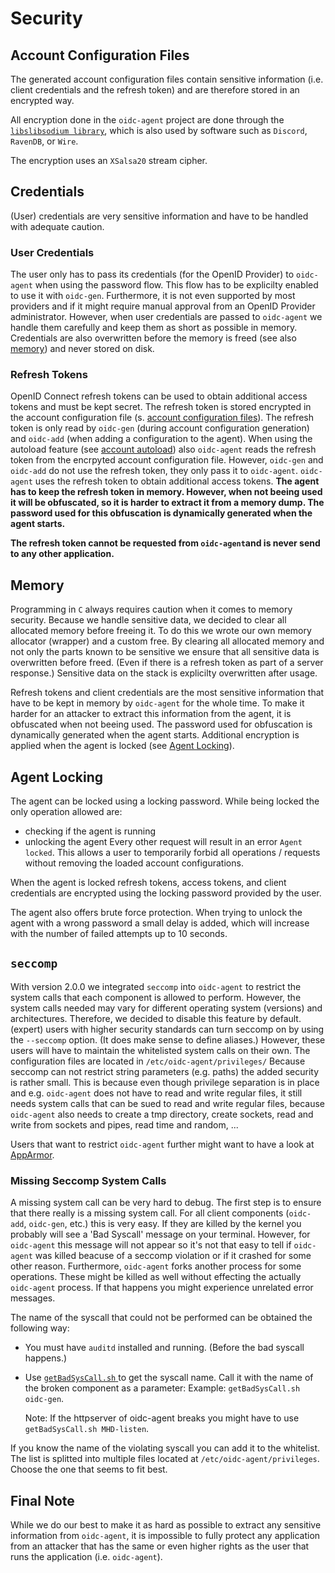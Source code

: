 # Security

## Account Configuration Files
The generated account configuration files contain sensitive information (i.e.
client credentials and the refresh token) and are therefore stored in an
encrypted way.

All encryption done in the ```oidc-agent``` project are done through the
[```libslibsodium library```](https://github.com/jedisct1/libsodium), which is
also used by software such as ```Discord```, ```RavenDB```, or ```Wire```.

The encryption uses an ```XSalsa20``` stream cipher.

## Credentials
(User) credentials are very sensitive information and have to be handled with
adequate caution.

### User Credentials
The user only has to pass its credentials (for the OpenID Provider) to
```oidc-agent``` when using the password flow. This flow has to be explicilty enabled
to use it with ```oidc-gen```. Furthermore, it is not even supported by most
providers and if it might require manual approval from an OpenID Provider
administrator.
However, when user credentials are passed to ```oidc-agent``` we handle them
carefully and keep them as short as possible in memory. Credentials are also
overwritten before the memory is freed (see also [memory](#memory)) and never
stored on disk.

### Refresh Tokens
OpenID Connect refresh tokens can be used to obtain additional access tokens and
must be kept secret. The refresh token is stored encrypted in the account configuration file (s. [account configuration files](#account-configuration-files)). The refresh token is only read by ```oidc-gen``` (during account configuration generation) and ```oidc-add``` (when adding a configuration to the agent). When using the autoload feature (see [account autoload](#account-autoload)) also ```oidc-agent``` reads the refresh token from the encrpyted account configuration file. However, ```oidc-gen``` and ```oidc-add``` do not use the refresh token, they only pass it to ```oidc-agent```. ```oidc-agent``` uses the refresh token to obtain additional access tokens. 
**The agent has to keep the refresh token in memory. However, when not beeing
used it will be obfuscated, so it is harder to extract it from a memory dump.
The password used for this obfuscation is dynamically generated when the agent
starts.**

**The refresh token cannot be requested from ```oidc-agent```and is never send to any other application.**

## Memory
Programming in ```C``` always requires caution when it comes to memory security.
Because we handle sensitive data, we decided to clear all allocated memory
before freeing it. To do this we wrote our own memory allocator (wrapper) and a
custom free. By clearing all allocated memory and not only the parts known to be
sensitive we ensure that all sensitive data is overwritten before freed. (Even if
there is a refresh token as part of a server response.) 
Sensitive data on the stack is explicilty overwritten after usage.

Refresh tokens and client credentials are the most sensitive information that
have to be kept in memory by ```oidc-agent``` for the whole time. To make it
harder for an attacker to extract this information from the agent, it is
obfuscated when not beeing used. The password used for obfuscation is
dynamically generated when the agent starts.
Additional encryption is applied when the agent is locked (see [Agent
Locking](#agent-locking)).

## Agent Locking
The agent can be locked using a locking password. While being locked the only
operation allowed are:
- checking if the agent is running
- unlocking the agent
Every other request will result in an error ```Agent locked```. This allows a
user to temporarily forbid all operations / requests without removing the loaded
account configurations.

When the agent is locked refresh tokens, access tokens, and client credentials are encrypted using the locking password provided by the user.

The agent also offers brute force protection. When trying to unlock the agent
with a wrong password a small delay is added, which will increase with the
number of failed attempts up to 10 seconds.

## ```seccomp```
With version 2.0.0 we integrated ```seccomp``` into ```oidc-agent``` to restrict the system calls that each component is allowed to perform. 
However, the system calls needed may vary for different operating system (versions) and architectures. Therefore, we decided to disable this feature by default.
(expert) users with higher security standards can turn seccomp on by using the ```--seccomp``` option. (It does make sense to define aliases.) However, these users will have to maintain the whitelisted system calls on their own. The configuration files are located in ```/etc/oidc-agent/privileges/```
Because seccomp can not restrict string parameters (e.g. paths) the added security is rather small. This is because even though privilege separation is in place and e.g. ```oidc-agent``` does not have to read and write regular files, it still needs system calls that can be sued to read and write regular files, because ```oidc-agent``` also needs to create a tmp directory, create sockets, read and write from sockets and pipes, read time and random, ...

Users that want to restrict ```oidc-agent``` further might want to have a look
at [AppArmor](https://help.ubuntu.com/lts/serverguide/apparmor.html.en).

### Missing Seccomp System Calls

A missing system call can be very hard to debug. The first step is to ensure
that there really is a missing system call. For all client components (```oidc-add```,
```oidc-gen```, etc.) this is very easy. If they are killed by the kernel you probably
will see a 'Bad Syscall' message on your terminal. However, for ```oidc-agent``` this
message will not appear so it's not that easy to tell if ```oidc-agent``` was killed
beacuse of a seccomp violation or if it crashed for some other reason.
Furthermore, ```oidc-agent``` forks another process for some operations. These might
be killed as well without effecting the actually ```oidc-agent``` process. If that
happens you might experience unrelated error messages.

The name of the syscall that could not be performed can be obtained the
following way:
- You must have ```auditd``` installed and running. (Before the bad syscall
  happens.)
- Use [ ```getBadSysCall.sh```
  ](https://github.com/indigo-dc/oidc-agent/blob/master/src/privileges/getBadSysCall.sh) to get the syscall name. 
  Call it with the name of the broken component as a parameter:
Example: ```getBadSysCall.sh oidc-gen```.
  
  Note: If the httpserver of oidc-agent breaks you might have to use
  ```getBadSysCall.sh MHD-listen```.

If you know the name of the violating syscall you can add it to the whitelist.
The list is splitted into multiple files located at
```/etc/oidc-agent/privileges```. Choose the one that seems to fit best.

## Final Note
While we do our best to make it as hard as possible to extract any sensitive
information from ```oidc-agent```, it is impossible to fully protect any
application from an attacker that has the same or even higher rights as the user
that runs the application (i.e. ```oidc-agent```).
